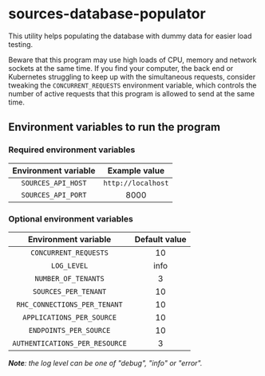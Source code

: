 # sources-database-populator
This utility helps populating the database with dummy data for easier load testing.

Beware that this program may use high loads of CPU, memory and network sockets at the same time. If you find your
computer, the back end or Kubernetes struggling to keep up with the simultaneous requests, consider tweaking the
`CONCURRENT_REQUESTS` environment variable, which controls the number of active requests that this program is allowed
to send at the same time.

## Environment variables to run the program

### Required environment variables

| Environment variable | Example value      |
|:--------------------:|:------------------:|
| `SOURCES_API_HOST`   | `http://localhost` |
| `SOURCES_API_PORT`   | 8000               |

### Optional environment variables

| Environment variable           | Default value |
|:------------------------------:|:-------------:|
| `CONCURRENT_REQUESTS`          | 10            |
| `LOG_LEVEL`                    | info          |
| `NUMBER_OF_TENANTS`            | 3             |
| `SOURCES_PER_TENANT`           | 10            |
| `RHC_CONNECTIONS_PER_TENANT`   | 10            |
| `APPLICATIONS_PER_SOURCE`      | 10            |
| `ENDPOINTS_PER_SOURCE`         | 10            |
| `AUTHENTICATIONS_PER_RESOURCE` | 3             |
_**Note**: the log level can be one of "debug", "info" or "error"._
